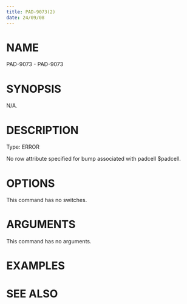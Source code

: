 ```yaml
---
title: PAD-9073(2)
date: 24/09/08
---
```


# NAME

PAD-9073 - PAD-9073

# SYNOPSIS

N/A.

# DESCRIPTION

Type: ERROR

No row attribute specified for bump associated with padcell $padcell.

# OPTIONS

This command has no switches.

# ARGUMENTS

This command has no arguments.

# EXAMPLES

# SEE ALSO
